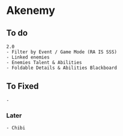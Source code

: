 # Akenemy
## To do
    2.0
    - Filter by Event / Game Mode (RA IS SSS)
    - Linked enemies
    - Enemies Talent & Abilities
    - Foldable Details & Abilities Blackboard
## To Fixed
    - 
### Later
    - Chibi